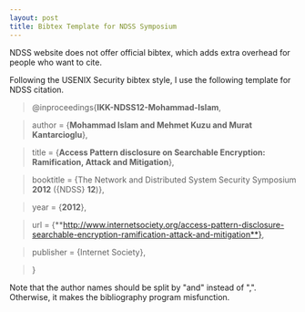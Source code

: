 ```yaml
---
layout: post
title: Bibtex Template for NDSS Symposium
---
```


NDSS website does not offer official bibtex, which adds extra overhead for people who want to cite.

Following the USENIX Security bibtex style, I use the following template for NDSS citation.

<!--more-->

> @inproceedings{**IKK-NDSS12-Mohammad-Islam**,

>   author = {**Mohammad Islam and Mehmet Kuzu and Murat Kantarcioglu**},

>   title = {**Access Pattern disclosure on Searchable Encryption: Ramification, Attack and Mitigation**},

>   booktitle = {The Network and Distributed System Security Symposium **2012** ({NDSS} **12**)},

>   year = {**2012**},

>   url = {**http://www.internetsociety.org/access-pattern-disclosure-searchable-encryption-ramification-attack-and-mitigation**},

>   publisher = {Internet Society},

> }

Note that the author names should be split by "and" instead of ",". Otherwise, it makes the bibliography program misfunction.
